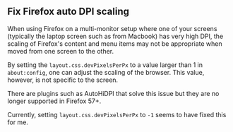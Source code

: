 ## Fix Firefox auto DPI scaling

When using Firefox on a multi-monitor setup where one of your screens (typically
the laptop screen such as from Macbook) has very high DPI, the scaling of
Firefox's content and menu items may not be appropriate when moved from one
screen to the other.

By setting the `layout.css.devPixelsPerPx` to a value larger than 1 in
`about:config`, one can adjust the scaling of the browser. This value, however,
is not specific to the screen.

There are plugins such as AutoHiDPI that solve this issue but they are no longer
supported in Firefox 57+.

Currently, setting `layout.css.devPixelsPerPx` to `-1` seems to have fixed this
for me.
